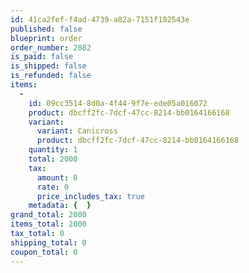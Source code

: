 ```yaml
---
id: 41ca2fef-f4ad-4739-a82a-7151f102543e
published: false
blueprint: order
order_number: 2082
is_paid: false
is_shipped: false
is_refunded: false
items:
  -
    id: 09cc3514-8d0a-4f44-9f7e-ede05a016072
    product: dbcff2fc-7dcf-47cc-8214-bb0164166168
    variant:
      variant: Canicross
      product: dbcff2fc-7dcf-47cc-8214-bb0164166168
    quantity: 1
    total: 2000
    tax:
      amount: 0
      rate: 0
      price_includes_tax: true
    metadata: {  }
grand_total: 2000
items_total: 2000
tax_total: 0
shipping_total: 0
coupon_total: 0
---
```

